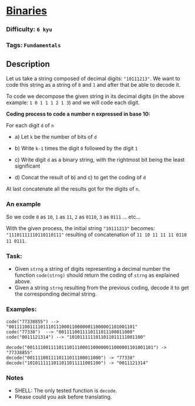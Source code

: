 # [Binaries](https://www.codewars.com/kata/5d98b6b38b0f6c001a461198)

### Difficulty: `6 kyu`

### Tags: `Fundamentals`

## Description

Let us take a string composed of decimal digits: `"10111213"`. We want to code this string as a string of `0` and `1` and after that be able to decode it.

To code we decompose the given string in its decimal digits (in the above example: `1 0 1 1 1 2 1 3`) and we will code each digit.

**Coding process to code a number n expressed in base 10:**

For each digit `d` of `n`

- a) Let `k` be the number of bits of `d`

- b) Write `k-1` times the digit `0` followed by the digit `1`

- c) Write digit `d` as a binary string, with the rightmost bit being the least significant

- d) Concat the result of b) and c) to get the coding of `d`

At last concatenate all the results got for the digits of `n`.

### An example
So we code `0` as `10`, `1` as `11`, `2` as `0110`, `3` as `0111` ... etc...

With the given process, the initial string `"10111213"` becomes: `"11101111110110110111"` resulting of concatenation of `11 10 11 11 11 0110 11 0111`.

### Task:
- Given `strng` a string of digits representing a decimal number the function `code(strng)` should return the coding of `strng` as explained above.
- Given a string `strng` resulting from the previous coding, decode it to get the corresponding decimal string.

### Examples:

```
code("77338855") --> "001111001111011101110001100000011000001101001101"
code("77338")  --> "0011110011110111011100011000"
code("0011121314") --> "1010111111011011011111001100"

decode("001111001111011101110001100000011000001101001101") -> "77338855"
decode("0011110011110111011100011000") -> "77338"
decode("1010111111011011011111001100") -> "0011121314"
```

### Notes
- SHELL: The only tested function is `decode`.
- Please could you ask before translating.

